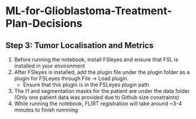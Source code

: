 # ML-for-Glioblastoma-Treatment-Plan-Decisions

## Step 3: Tumor Localisation and Metrics
1. Before running the notebook, install FSleyes and ensure that FSL is installed in your environment
2. After FSleyes is installed, add the plugin file under the plugin folder as a plugin for FSLeyes through File -> Load plugin.
    * Ensure that this plugin is in the FSLeyes plugin path
3. The t1 and segmentation masks for the patient are under the data folder (Only one patient data was provided due to Github size constraints)
4. While running the notebook, FLIRT registration will take around ~3-4 minutes to finish runnning 
   
